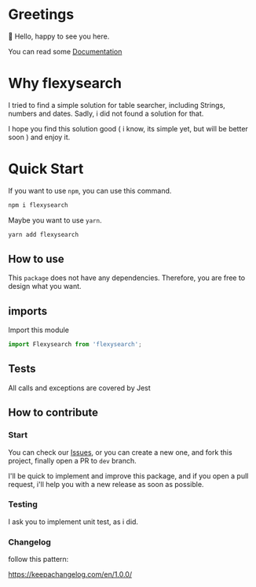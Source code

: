 # Greetings

:wave: Hello, happy to see you here.

You can read some <a href="https://alexcastrodev.github.io/flexysearch">Documentation</a>

# Why flexysearch

I tried to find a simple solution for table searcher, including Strings, numbers and dates. Sadly, i did not found a solution for that.

I hope you find this solution good ( i know, its simple yet, but will be better soon ) and enjoy it.

# Quick Start

If you want to use `npm`, you can use this command.

```bash
npm i flexysearch
```

Maybe you want to use `yarn`.

```bash
yarn add flexysearch
```

## How to use

This `package` does not have any dependencies. Therefore, you are free to design what you want.

## imports

Import this module

```javascript
import Flexysearch from 'flexysearch';
```

## Tests

All calls and exceptions are covered by Jest

## How to contribute

### Start

You can check our <a href="https://github.com/AlexcastroDev/flexysearch/issues">Issues</a>, or you can create a new one, and fork this project, finally open a PR to `dev` branch.

I'll be quick to implement and improve this package, and if you open a pull request, i'll help you with a new release as soon as possible.

### Testing

I ask you to implement unit test, as i did.

### Changelog

follow this pattern:

https://keepachangelog.com/en/1.0.0/
